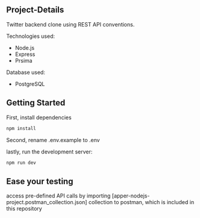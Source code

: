 ## Project-Details
Twitter backend clone using REST API conventions.

Technologies used:
- Node.js
- Express
- Prsima

Database used:
- PostgreSQL

## Getting Started
First, install dependencies

```bash
npm install
```
Second, rename .env.example to .env

lastly, run the development server:

```bash
npm run dev
```
## Ease your testing
access pre-defined API calls by importing [apper-nodejs-project.postman_collection.json] collection to postman, which is included in this repository